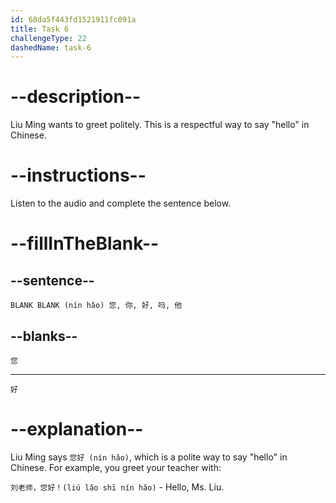 ```yaml
---
id: 68da5f443fd1521911fc091a
title: Task 6
challengeType: 22
dashedName: task-6
---
```


<!-- should be a new task type -->
<!-- (Audio) Liu Ming: 您好 (nín hǎo) --> 

# --description--

Liu Ming wants to greet politely. This is a respectful way to say "hello" in Chinese.

# --instructions--

Listen to the audio and complete the sentence below.

# --fillInTheBlank--

## --sentence--

`BLANK BLANK (nín hǎo) 您, 你, 好, 吗, 他`

## --blanks--

`您`

---

`好`

# --explanation--

Liu Ming says `您好 (nín hǎo)`, which is a polite way to say "hello" in Chinese. For example, you greet your teacher with:

`刘老师，您好！(liú lǎo shī nín hǎo)` - Hello, Ms. Liu.
